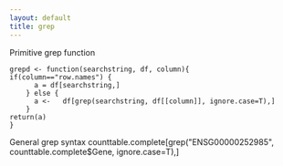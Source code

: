 ```yaml
---
layout: default
title: grep
---
```


Primitive grep function
	
	grepd <- function(searchstring, df, column){
	if(column=="row.names") {
	      a = df[searchstring,]
	    } else {
	      a <-   df[grep(searchstring, df[[column]], ignore.case=T),]
	    }    
	return(a)
	}

General grep syntax
    counttable.complete[grep("ENSG00000252985", counttable.complete$Gene, ignore.case=T),]
